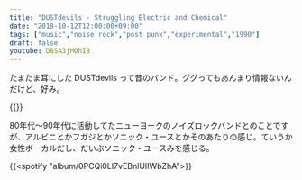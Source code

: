 ```yaml
---
title: "DUSTdevils - Struggling Electric and Chemical"
date: "2018-10-12T12:00:00+09:00"
tags: ["music","noise rock","post punk","experimental","1990"]
draft: false
youtube: D8SA3jM0hI8
---
```


たまたま耳にした DUSTdevils って昔のバンド。ググってもあんまり情報ないんだけど、好み。

{{<youtube src="D8SA3jM0hI8" title="DUSTdevils - the Revenge of Cruiser Gurner">}}

80年代〜90年代に活動してたニューヨークのノイズロックバンドとのことですが、アルビニとかフガジとかソニック・ユースとかそのあたりの感じ。ていうか女性ボーカルだし、だいぶソニック・ユースみを感じる。

{{<spotify "album/0PCQi0LI7vEBnlUIIWbZhA">}}
